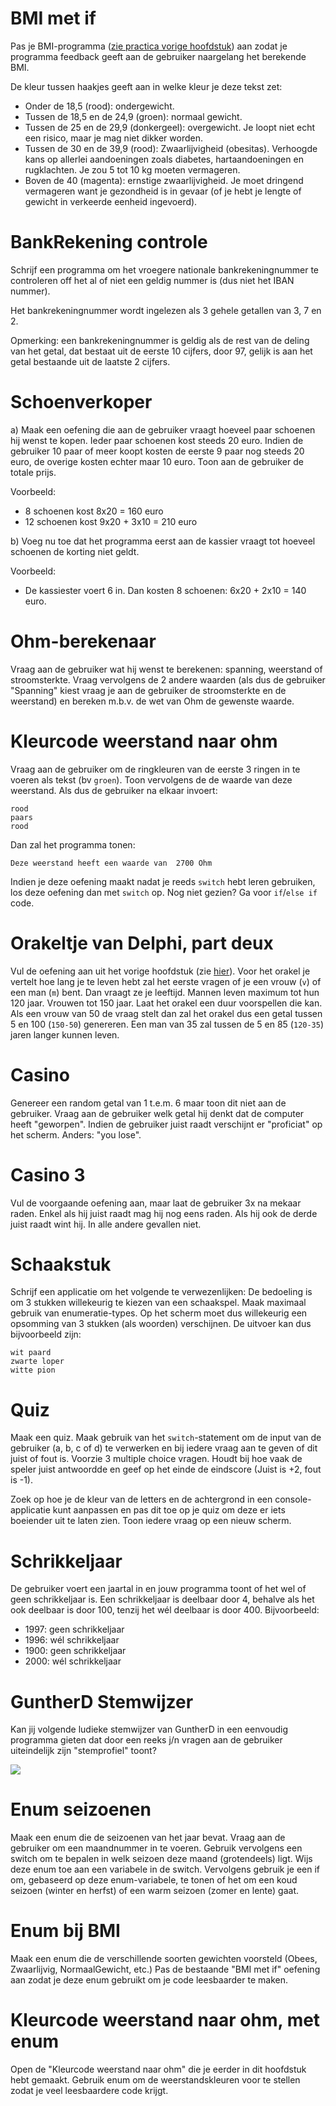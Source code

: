 # BMI met if

Pas je BMI-programma ([zie practica vorige hoofdstuk](../3_data/A_Practica.md#bmi-berekenaar)) aan zodat je programma feedback geeft aan de gebruiker naargelang het berekende BMI.

De kleur tussen haakjes geeft aan in welke kleur je deze tekst zet:

* Onder de 18,5 (rood): ondergewicht.
* Tussen de 18,5 en de 24,9 (groen): normaal gewicht. 
* Tussen de 25 en de 29,9 (donkergeel): overgewicht. Je loopt niet echt een risico, maar je mag niet dikker worden.
* Tussen de 30 en de 39,9 (rood): Zwaarlijvigheid (obesitas). Verhoogde kans op allerlei aandoeningen zoals diabetes, hartaandoeningen en rugklachten. Je zou 5 tot 10 kg moeten vermageren.
* Boven de 40 (magenta): ernstige zwaarlijvigheid. Je moet dringend vermageren want je gezondheid is in gevaar (of je hebt je lengte of gewicht in verkeerde eenheid ingevoerd).

# BankRekening controle
Schrijf een programma om het vroegere nationale bankrekeningnummer te controleren off het al of niet een geldig nummer is (dus niet het IBAN nummer). 

Het bankrekeningnummer wordt ingelezen als 3 gehele getallen van 3, 7 en 2.

Opmerking: een bankrekeningnummer is geldig als de rest van de deling van het getal, dat bestaat uit de eerste 10 cijfers, door 97, gelijk is aan het getal bestaande uit de laatste 2 cijfers.

# Schoenverkoper
a) Maak een oefening die aan de gebruiker vraagt hoeveel paar schoenen hij wenst te kopen. Ieder paar schoenen kost steeds 20 euro. Indien de gebruiker 10 paar of meer koopt kosten de eerste 9 paar nog steeds 20 euro, de overige kosten echter maar 10 euro. Toon aan de gebruiker de totale prijs.

Voorbeeld:  
* 8 schoenen kost 8x20 = 160 euro
* 12 schoenen kost 9x20 + 3x10 = 210 euro

b) Voeg nu toe dat het programma eerst aan de kassier vraagt tot hoeveel schoenen de korting niet geldt. 

Voorbeeld:
* De kassiester voert 6 in. Dan kosten 8 schoenen: 6x20 + 2x10 = 140 euro.

# Ohm-berekenaar
Vraag aan de gebruiker wat hij wenst te berekenen: spanning, weerstand of stroomsterkte. Vraag vervolgens de 2 andere waarden (als dus de gebruiker "Spanning" kiest vraag je aan de gebruiker de stroomsterkte en de weerstand) en bereken m.b.v. de wet van Ohm de gewenste waarde.

# Kleurcode weerstand naar ohm
Vraag aan de gebruiker om de ringkleuren van de eerste 3 ringen in te voeren als tekst (bv ``groen``). Toon vervolgens de de waarde van deze weerstand.
Als dus de gebruiker na elkaar invoert:

```
rood
paars
rood
```
Dan zal het programma tonen:

``Deze weerstand heeft een waarde van  2700 Ohm``

Indien je deze oefening maakt nadat je reeds ``switch`` hebt leren gebruiken, los deze oefening dan met ``switch`` op. Nog niet gezien? Ga voor ``if``/``else if`` code.


# Orakeltje van Delphi, part deux
Vul de oefening aan uit het vorige hoofdstuk (zie [hier](../3_data/A_Practica.md#het-orakeltje-van-delphi)). Voor het orakel je vertelt hoe lang je te leven hebt zal het eerste vragen of je een vrouw (``v``) of een man (``m``) bent. Dan vraagt ze je leeftijd.
Mannen leven maximum tot hun 120 jaar. Vrouwen tot 150 jaar. Laat het orakel een duur voorspellen die kan. Als een vrouw van 50 de vraag stelt dan zal het orakel dus een getal tussen 5 en 100 (``150-50``) genereren. Een man van 35 zal tussen de 5 en 85 (``120-35``) jaren langer kunnen leven. 


# Casino
Genereer  een random getal van 1 t.e.m. 6 maar toon dit niet aan de gebruiker. Vraag aan de gebruiker welk getal hij denkt dat de computer heeft "geworpen". Indien de gebruiker juist raadt verschijnt er "proficiat" op het scherm. Anders: "you lose".

# Casino 3
Vul de voorgaande oefening aan, maar laat de gebruiker 3x na mekaar raden. Enkel als hij juist raadt mag hij nog eens raden. Als hij ook de derde juist raadt wint hij. In alle andere gevallen niet.

# Schaakstuk

Schrijf een applicatie om het volgende te verwezenlijken: De bedoeling is om 3 stukken willekeurig te kiezen van een schaakspel. 
Maak maximaal gebruik van enumeratie-types. Op het scherm moet dus willekeurig een opsomming van 3 stukken (als woorden) verschijnen. De uitvoer kan dus bijvoorbeeld zijn: 

```text
wit paard
zwarte loper
witte pion
```

# Quiz
Maak een quiz. Maak gebruik van het ``switch``-statement om de input van de gebruiker (a, b, c of d) te verwerken en bij iedere vraag aan te geven of dit juist of fout is. Voorzie 3 multiple choice vragen. Houdt bij hoe vaak de speler juist antwoordde en geef op het einde de eindscore (Juist is +2, fout is -1).

 Zoek op hoe je de kleur van de letters en de achtergrond in een console-applicatie kunt aanpassen en pas dit toe op je quiz om deze er iets boeiender uit te laten zien. Toon iedere vraag op een nieuw scherm.

# Schrikkeljaar
De gebruiker voert een jaartal in en jouw programma toont of het wel of geen schrikkeljaar is. Een schrikkeljaar is deelbaar door 4, behalve als het ook deelbaar is door 100, tenzij het wél deelbaar is door 400.
Bijvoorbeeld: 
* 1997: geen schrikkeljaar
* 1996: wél schrikkeljaar
* 1900: geen schrikkeljaar
* 2000: wél schrikkeljaar

# GuntherD Stemwijzer
Kan jij volgende ludieke stemwijzer van GuntherD in een eenvoudig programma gieten dat door een reeks j/n vragen aan de gebruiker uiteindelijk zijn "stemprofiel" toont?


![](../assets/2_beslissingen/stemwijzer.png)

# Enum seizoenen
Maak een enum die de seizoenen van het jaar bevat. Vraag aan de gebruiker om een maandnummer in te voeren. Gebruik vervolgens een switch om te bepalen in welk seizoen deze maand (grotendeels) ligt. Wijs deze enum toe aan een variabele in de switch.
Vervolgens gebruik je een if om, gebaseerd op deze enum-variabele, te tonen of het om een koud seizoen (winter en herfst) of een warm seizoen (zomer en lente) gaat.

# Enum bij BMI

Maak een enum die de verschillende soorten gewichten voorsteld (Obees, Zwaarlijvig, NormaalGewicht, etc.) Pas de bestaande "BMI met if" oefening aan zodat je deze enum gebruikt om je code leesbaarder te maken. 

# Kleurcode weerstand naar ohm, met enum
Open de "Kleurcode weerstand naar ohm" die je eerder in dit hoofdstuk hebt gemaakt. Gebruik enum om de weerstandskleuren voor te stellen zodat je veel leesbaardere code krijgt.

